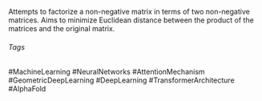 Attempts to factorize a non-negative matrix in terms of two non-negative matrices. Aims to minimize Euclidean distance between the product of the matrices and the original matrix.

###### Tags
#MachineLearning #NeuralNetworks #AttentionMechanism #GeometricDeepLearning  #DeepLearning #TransformerArchitecture #AlphaFold